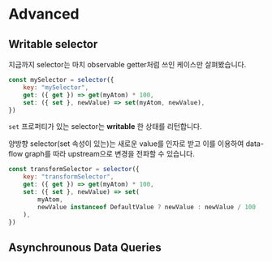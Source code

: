# Advanced

## Writable selector

지금까지 selector는 마치 observable getter처럼 쓰인 케이스만 살펴봤습니다.

```javascript
const mySelector = selector({
    key: "mySelector",
    get: ({ get }) => get(myAtom) * 100,
    set: ({ set }, newValue) => set(myAtom, newValue),
})
```

`set` 프로퍼티가 있는 selector는 __writable__ 한 상태를 리턴합니다.

양방향 selector(set 속성이 있는)는 새로운 value를 인자로 받고 이를 이용하여 data-flow graph를 따라 upstream으로 변경을 전파할 수 있습니다.

```javascript
const transformSelector = selector({
    key: "transformSelector",
    get: ({ get }) => get(myAtom) * 100,
    set: ({ set }, newValue) => set(
        myAtom,
        newValue instanceof DefaultValue ? newValue : newValue / 100
    ),
})
```


## Asynchrounous Data Queries